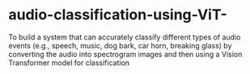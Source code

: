 # audio-classification-using-ViT-
 To build a system that can accurately classify different types of audio events (e.g., speech, music, dog bark, car horn, breaking glass) by converting the audio into spectrogram images and then using a Vision Transformer model for classification
